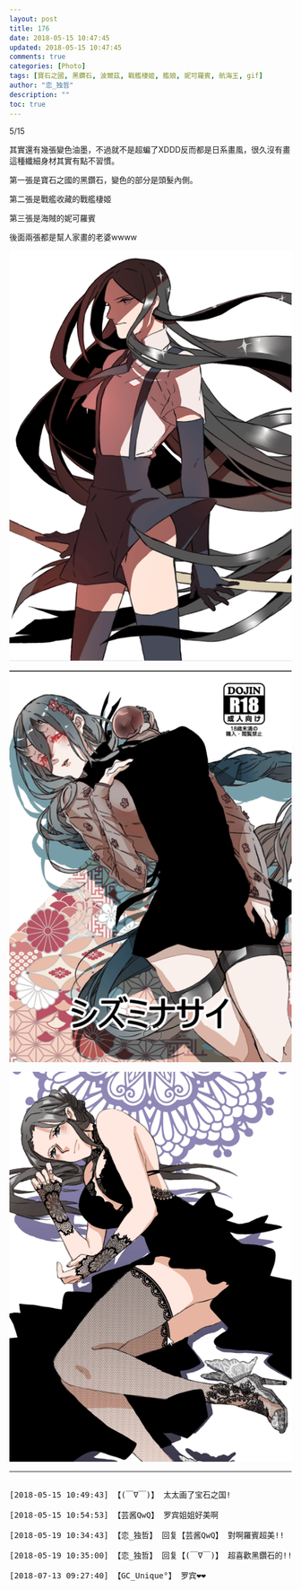 ```yaml
---
layout: post
title: 176
date: 2018-05-15 10:47:45
updated: 2018-05-15 10:47:45
comments: true
categories: [Photo]
tags: [寶石之國, 黑鑽石, 波爾茲, 戰艦棲姬, 艦娘, 妮可羅賓, 航海王, gif]
author: "恋_独哲"
description: ""
toc: true
---
```


<p>5/15</p> 
<p>其實還有幾張變色油墨，不過就不是超蝙了XDDD反而都是日系畫風，很久沒有畫這種纖細身材其實有點不習慣。</p> 
<p>第一張是寶石之國的黑鑽石，變色的部分是頭髮內側。</p> 
<p>第二張是戰艦收藏的戰艦棲姬</p> 
<p>第三張是海賊的妮可羅賓</p> 
<p>後面兩張都是幫人家畫的老婆wwww</p>

![](https://raw.githubusercontent.com/alicewish/maple50821/master/img_YW5MWVN1NEpoZFdpMmtTOXZKcHJJNXNTR3poRjRFZnIzZzQzL1RxZndRQUJ4c0JQK2UwZ21nPT0.gif)

![](https://raw.githubusercontent.com/alicewish/maple50821/master/img_YW5MWVN1NEpoZFdpMmtTOXZKcHJJOXZMMUtCWHFiM2tYR3NSd2E2TWI5NVpGdjAzdE1KSWVRPT0.gif)

![](https://raw.githubusercontent.com/alicewish/maple50821/master/img_YW5MWVN1NEpoZFdpMmtTOXZKcHJJOHhrL0J5VEcvSVBPS1c5VDNoL2JSand3amhBN05hZlB3PT0.gif)

---

<pre>

[2018-05-15 10:49:43] 【(￣∇￣)】 太太画了宝石之国!

[2018-05-15 10:54:53] 【芸酱QwQ】 罗宾姐姐好美啊

[2018-05-19 10:34:43] 【恋_独哲】 回复【芸酱QwQ】 對啊羅賓超美!!

[2018-05-19 10:35:00] 【恋_独哲】 回复【(￣∇￣)】 超喜歡黑鑽石的!!

[2018-07-13 09:27:40] 【GC_Unique°】 罗宾❤❤

</pre>
